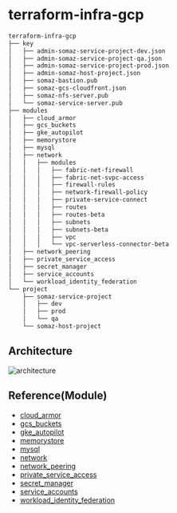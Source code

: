 # terraform-infra-gcp

```bash
terraform-infra-gcp
├── key
│   ├── admin-somaz-service-project-dev.json
│   ├── admin-somaz-service-project-qa.json
│   ├── admin-somaz-service-project-prod.json
│   ├── admin-somaz-host-project.json
│   ├── somaz-bastion.pub
│   ├── somaz-gcs-cloudfront.json
│   ├── somaz-nfs-server.pub
│   └── somaz-service-server.pub
├── modules
│   ├── cloud_armor
│   ├── gcs_buckets
│   ├── gke_autopilot
│   ├── memorystore
│   ├── mysql
│   ├── network
│   │   ├── modules
│   │   │   ├── fabric-net-firewall
│   │   │   ├── fabric-net-svpc-access
│   │   │   ├── firewall-rules
│   │   │   ├── network-firewall-policy
│   │   │   ├── private-service-connect
│   │   │   ├── routes
│   │   │   ├── routes-beta
│   │   │   ├── subnets
│   │   │   ├── subnets-beta
│   │   │   ├── vpc
│   │   │   └── vpc-serverless-connector-beta
│   ├── network_peering
│   ├── private_service_access
│   ├── secret_manager
│   ├── service_accounts
│   └── workload_identity_federation
└── project
    ├── somaz-service-project
    │   ├── dev
    │   ├── prod
    │   └── qa
    └── somaz-host-project
```

## Architecture
![architecture](https://github.com/somaz94/terraform-infra-gcp/assets/112675579/23b306e8-b6a5-4458-96f4-9cd98be618a8)

## Reference(Module)
- [cloud_armor](https://github.com/GoogleCloudPlatform/terraform-google-cloud-armor)
- [gcs_buckets](https://github.com/terraform-google-modules/terraform-google-cloud-storage)
- [gke_autopilot](https://github.com/terraform-google-modules/terraform-google-kubernetes-engine/tree/master/modules/beta-autopilot-public-cluster)
- [memorystore](https://github.com/terraform-google-modules/terraform-google-memorystore)
- [mysql](https://github.com/terraform-google-modules/terraform-google-sql-db/tree/master/modules/mysql)
- [network](https://github.com/terraform-google-modules/terraform-google-network)
- [network_peering](https://github.com/terraform-google-modules/terraform-google-network/tree/master/modules/network-peering)
- [private_service_access](https://github.com/terraform-google-modules/terraform-google-sql-db/tree/master/modules/private_service_access)
- [secret_manager](https://github.com/GoogleCloudPlatform/terraform-google-secret-manager)
- [service_accounts](https://github.com/terraform-google-modules/terraform-google-service-accounts)
- [workload_identity_federation](https://github.com/mscribellito/terraform-google-workload-identity-federation)
